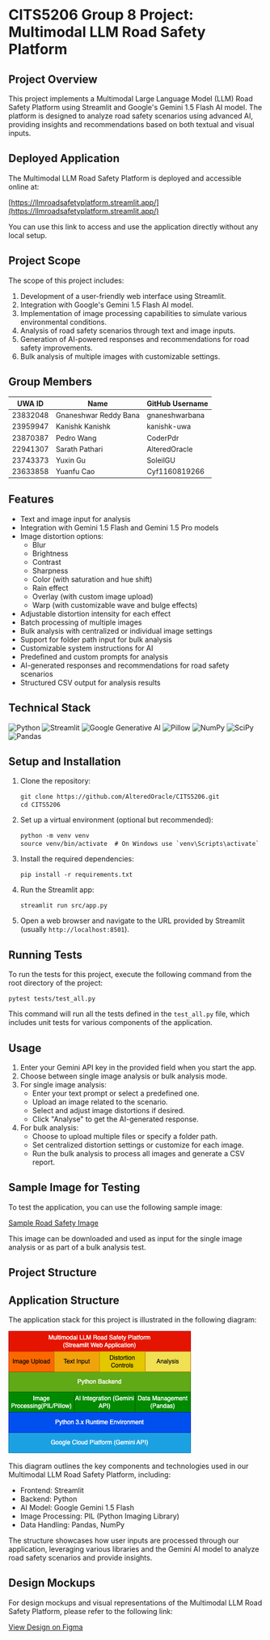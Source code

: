 # CITS5206 Group 8 Project: Multimodal LLM Road Safety Platform

## Project Overview

This project implements a Multimodal Large Language Model (LLM) Road Safety Platform using Streamlit and Google's Gemini 1.5 Flash AI model. The platform is designed to analyze road safety scenarios using advanced AI, providing insights and recommendations based on both textual and visual inputs.

## Deployed Application

The Multimodal LLM Road Safety Platform is deployed and accessible online at:

[https://llmroadsafetyplatform.streamlit.app/](https://llmroadsafetyplatform.streamlit.app/)

You can use this link to access and use the application directly without any local setup.

## Project Scope

The scope of this project includes:

1. Development of a user-friendly web interface using Streamlit.
2. Integration with Google's Gemini 1.5 Flash AI model.
3. Implementation of image processing capabilities to simulate various environmental conditions.
4. Analysis of road safety scenarios through text and image inputs.
5. Generation of AI-powered responses and recommendations for road safety improvements.
6. Bulk analysis of multiple images with customizable settings.

## Group Members

| UWA ID   | Name                 | GitHub Username   |
|----------|----------------------|-------------------|
| 23832048 | Gnaneshwar Reddy Bana| gnaneshwarbana    |
| 23959947 | Kanishk Kanishk      | kanishk-uwa       |
| 23870387 | Pedro Wang           | CoderPdr          |
| 22941307 | Sarath Pathari       | AlteredOracle     |
| 23743373 | Yuxin Gu             | SoleilGU          |
| 23633858 | Yuanfu Cao           | Cyf1160819266     |

## Features

- Text and image input for analysis
- Integration with Gemini 1.5 Flash and Gemini 1.5 Pro models
- Image distortion options:
  - Blur
  - Brightness
  - Contrast
  - Sharpness
  - Color (with saturation and hue shift)
  - Rain effect
  - Overlay (with custom image upload)
  - Warp (with customizable wave and bulge effects)
- Adjustable distortion intensity for each effect
- Batch processing of multiple images
- Bulk analysis with centralized or individual image settings
- Support for folder path input for bulk analysis
- Customizable system instructions for AI
- Predefined and custom prompts for analysis
- AI-generated responses and recommendations for road safety scenarios
- Structured CSV output for analysis results

## Technical Stack

![Python](https://img.shields.io/badge/Python-v3.10+-blue)
![Streamlit](https://img.shields.io/badge/Streamlit-v1.28.0+-blue)
![Google Generative AI](https://img.shields.io/badge/Google_Generative_AI-v0.3.1+-blue)
![Pillow](https://img.shields.io/badge/Pillow-v10.0.0+-blue)
![NumPy](https://img.shields.io/badge/NumPy-v1.24.0+-blue)
![SciPy](https://img.shields.io/badge/SciPy-v1.10.0+-blue)
![Pandas](https://img.shields.io/badge/Pandas-v2.0.0+-blue)

## Setup and Installation

1. Clone the repository:
   ```
   git clone https://github.com/AlteredOracle/CITS5206.git
   cd CITS5206
   ```

2. Set up a virtual environment (optional but recommended):
   ```
   python -m venv venv
   source venv/bin/activate  # On Windows use `venv\Scripts\activate`
   ```

3. Install the required dependencies:
   ```
   pip install -r requirements.txt
   ```

4. Run the Streamlit app:
   ```
   streamlit run src/app.py
   ```

5. Open a web browser and navigate to the URL provided by Streamlit (usually `http://localhost:8501`).

## Running Tests

To run the tests for this project, execute the following command from the root directory of the project:

```
pytest tests/test_all.py
```

This command will run all the tests defined in the `test_all.py` file, which includes unit tests for various components of the application.

## Usage

1. Enter your Gemini API key in the provided field when you start the app.
2. Choose between single image analysis or bulk analysis mode.
3. For single image analysis:
   - Enter your text prompt or select a predefined one.
   - Upload an image related to the scenario.
   - Select and adjust image distortions if desired.
   - Click "Analyse" to get the AI-generated response.
4. For bulk analysis:
   - Choose to upload multiple files or specify a folder path.
   - Set centralized distortion settings or customize for each image.
   - Run the bulk analysis to process all images and generate a CSV report.

## Sample Image for Testing

To test the application, you can use the following sample image:

[Sample Road Safety Image](https://github.com/sreeramsa/DriveSim/blob/main/Eval_LLM_Drive/accelerate/nine/rate_1_scene-0017.png)

This image can be downloaded and used as input for the single image analysis or as part of a bulk analysis test.

## Project Structure

## Application Structure

The application stack for this project is illustrated in the following diagram:

![Application Stack](https://github.com/AlteredOracle/CITS5206/blob/main/Project%20Documents/Application%20Stack.png)

This diagram outlines the key components and technologies used in our Multimodal LLM Road Safety Platform, including:

- Frontend: Streamlit
- Backend: Python
- AI Model: Google Gemini 1.5 Flash
- Image Processing: PIL (Python Imaging Library)
- Data Handling: Pandas, NumPy

The structure showcases how user inputs are processed through our application, leveraging various libraries and the Gemini AI model to analyze road safety scenarios and provide insights.

## Design Mockups

For design mockups and visual representations of the Multimodal LLM Road Safety Platform, please refer to the following link:

[View Design on Figma](https://www.figma.com/design/XaY1Gj4GGDYnQT3a7rHhKs/Multimodal-LLM-Road-Safety-Platform?node-id=0-1&t=m9u1DMpXtYAX23DD-1)